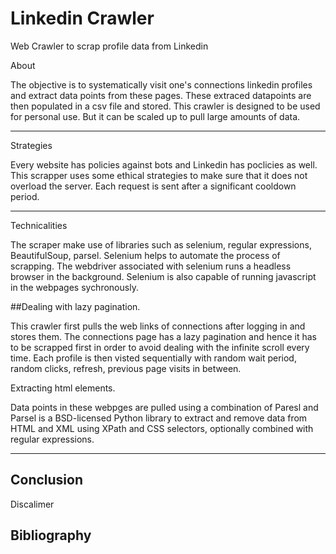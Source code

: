 # Linkedin Crawler
Web Crawler to scrap profile data from Linkedin

About

The objective is to systematically visit one's connections linkedin profiles and extract data points from these pages. 
These extraced datapoints are then populated in a csv file and stored. This crawler is designed to be used for personal use. But it can be scaled up to pull large amounts of data.

----------------------------------------------------------------------------------------------------------------------------------------------------------------------------------

Strategies

Every website has policies against bots and Linkedin has poclicies as well. This scrapper uses some ethical strategies to make sure that it does not overload the server. Each request is sent after a significant cooldown period.  

----------------------------------------------------------------------------------------------------------------------------------------------------------------------------------

Technicalities

The scraper make use of libraries such as selenium, regular expressions, BeautifulSoup, parsel.
Selenium helps to automate the process of scrapping. The webdriver associated with selenium runs a headless browser in the background. Selenium is also capable of running javascript in the webpages sychronously.

##Dealing with lazy pagination.

This crawler first pulls the web links of connections after logging in and stores them. The connections page has a lazy pagination and hence it has to be scrapped first in order to avoid dealing with the infinite scroll every time.
Each profile is then visted sequentially with random wait period, random clicks, refresh, previous page visits in between.

Extracting html elements.

Data points in these webpges are pulled using a combination of Paresl and 
Parsel is a BSD-licensed Python library to extract and remove data from HTML and XML using XPath and CSS selectors, optionally combined with regular expressions.


----------------------------------------------------------------------------------------------------------------------------------------------------------------------------------
Conclusion
----------------------------------------------------------------------------------------------------------------------------------------------------------------------------------
Discalimer

## Bibliography
